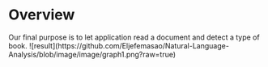 <html>
<body>
  <h1>Overview</h1>
  Our final purpose is to let application read a document and detect a type of book.
![result](https://github.com/Eljefemasao/Natural-Language-Analysis/blob/image/image/graph1.png?raw=true)
</body>
</html>
